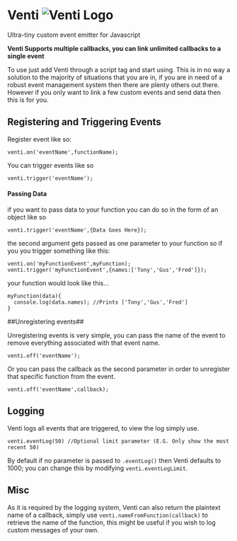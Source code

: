 # Venti ![Venti Logo](http://i.imgur.com/8NWTW1r.png "Venti")
Ultra-tiny custom event emitter for Javascript 

**Venti Supports multiple callbacks, you can link unlimited callbacks to a single event**

To use just add Venti through a script tag and start using. This is in no way a solution to the majority of situations that you are in, if you are in need of a robust event management system then there are plenty others out there. However if you only want to link a few custom events and send data then this is for you.

## Registering and Triggering Events ##

Register event like so:

`venti.on('eventName',functionName);`

You can trigger events like so

`venti.trigger('eventName');`

#### Passing Data ####

if you want to pass data to your function you can do so in the form of an object like so

`venti.trigger('eventName',{Data Goes Here});`

the second argument gets passed as one parameter to your function so if you you trigger something like this:

```
venti.on('myFunctionEvent',myFunction);
venti.trigger('myFunctionEvent',{names:['Tony','Gus','Fred']});
```

your function would look like this...

```
myFunction(data){
  console.log(data.names); //Prints ['Tony','Gus','Fred']
}
```

##Unregistering events##

Unregistering events is very simple, you can pass the name of the event to remove everything associated with that event name.

`venti.off('eventName');`

Or you can pass the callback as the second parameter in order to unregister that specific function from the event.

`venti.off('eventName',callback);`

## Logging ##

Venti logs all events that are triggered, to view the log simply use.

`venti.eventLog(50) //Optional limit parameter (E.G. Only show the most recent 50)`

By default if no parameter is passed to `.eventLog()` then Venti defaults to 1000; you can change this by modifying `venti.eventLogLimit`.

## Misc ##

As it is required by the logging system, Venti can also return the plaintext name of a callback, simply use `venti.nameFromFunction(callback)` to retrieve the name of the function, this might be useful if you wish to log custom messages of your own.



